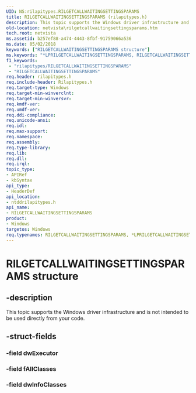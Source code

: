 ```yaml
---
UID: NS:rilapitypes.RILGETCALLWAITINGSETTINGSPARAMS
title: RILGETCALLWAITINGSETTINGSPARAMS (rilapitypes.h)
description: This topic supports the Windows driver infrastructure and is not intended to be used directly from your code.
old-location: netvista\rilgetcallwaitingsettingsparams.htm
tech.root: netvista
ms.assetid: b257ef88-a474-4443-8fbf-91759066a536
ms.date: 05/02/2018
keywords: ["RILGETCALLWAITINGSETTINGSPARAMS structure"]
ms.keywords: "*LPRILGETCALLWAITINGSETTINGSPARAMS, RILGETCALLWAITINGSETTINGSPARAMS, RILGETCALLWAITINGSETTINGSPARAMS structure [Network Drivers Starting with Windows Vista], netvista.rilgetcallwaitingsettingsparams, ntddrilapitypes/RILGETCALLWAITINGSETTINGSPARAMS"
f1_keywords:
 - "rilapitypes/RILGETCALLWAITINGSETTINGSPARAMS"
 - "RILGETCALLWAITINGSETTINGSPARAMS"
req.header: rilapitypes.h
req.include-header: Rilapitypes.h
req.target-type: Windows
req.target-min-winverclnt: 
req.target-min-winversvr: 
req.kmdf-ver: 
req.umdf-ver: 
req.ddi-compliance: 
req.unicode-ansi: 
req.idl: 
req.max-support: 
req.namespace: 
req.assembly: 
req.type-library: 
req.lib: 
req.dll: 
req.irql: 
topic_type:
- APIRef
- kbSyntax
api_type:
- HeaderDef
api_location:
- ntddrilapitypes.h
api_name:
- RILGETCALLWAITINGSETTINGSPARAMS
product:
- Windows
targetos: Windows
req.typenames: RILGETCALLWAITINGSETTINGSPARAMS, *LPRILGETCALLWAITINGSETTINGSPARAMS
---
```


# RILGETCALLWAITINGSETTINGSPARAMS structure


## -description


This topic supports the Windows driver infrastructure and is not intended to be used directly from your code.


## -struct-fields




### -field dwExecutor


### -field fAllClasses


### -field dwInfoClasses

